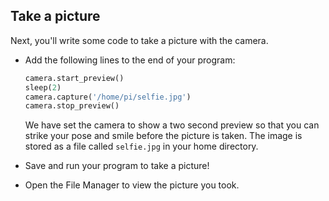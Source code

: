 ## Take a picture

Next, you'll write some code to take a picture with the camera.

- Add the following lines to the end of your program:

    ``` python
	camera.start_preview()
	sleep(2)
	camera.capture('/home/pi/selfie.jpg')
	camera.stop_preview()
    ```

    We have set the camera to show a two second preview so that you can strike your pose and smile before the picture is taken. The image is stored as a file called `selfie.jpg` in your home directory.

- Save and run your program to take a picture!

- Open the File Manager to view the picture you took.

